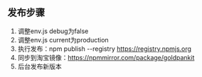## 发布步骤
1. 调整env.js debug为false
2. 调整env.js current为production
3. 执行发布：npm publish --registry https://registry.npmjs.org
4. 同步到淘宝镜像：https://npmmirror.com/package/goldpankit
5. 后台发布新版本

